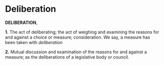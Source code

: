 # Deliberation

**DELIBERATION**,

**1.** The act of deliberating; the act of weighing and examining the reasons for and against a choice or measure; consideration. We say, a measure has been taken with _deliberation_

**2.** Mutual discussion and examination of the reasons for and against a measure; as the deliberations of a legislative body or council.
